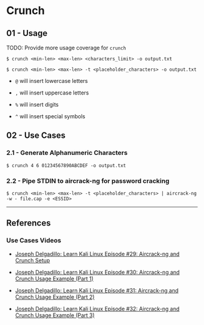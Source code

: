# Crunch

## 01 - Usage

TODO: Provide more usage coverage for `crunch`

`$ crunch <min-len> <max-len> <characters_limit> -o output.txt`

`$ crunch <min-len> <max-len> -t <placeholder_characters> -o output.txt`

- `@` will insert lowercase letters

- `,` will insert uppercase letters

- `%` will insert digits

- `^` will insert special symbols

## 02 - Use Cases

### 2.1 - Generate Alphanumeric Characters

`$ crunch 4 6 01234567890ABCDEF -o output.txt`

### 2.2 - Pipe STDIN to aircrack-ng for password cracking

`$ crunch <min-len> <max-len> -t <placeholder_characters> | aircrack-ng -w - file.cap -e <ESSID>`

---
## References

### Use Cases Videos

- [Joseph Delgadillo: Learn Kali Linux Episode #29: Aircrack-ng and Crunch Setup](https://www.youtube.com/watch?v=El0n-5GWLwg)

- [Joseph Delgadillo: Learn Kali Linux Episode #30: Aircrack-ng and Crunch Usage Example (Part 1)](https://www.youtube.com/watch?v=AaYrLgFyzKo)

- [Joseph Delgadillo: Learn Kali Linux Episode #31: Aircrack-ng and Crunch Usage Example (Part 2)](https://www.youtube.com/watch?v=0neCVf3BeNE)

- [Joseph Delgadillo: Learn Kali Linux Episode #32: Aircrack-ng and Crunch Usage Example (Part 3)](https://www.youtube.com/watch?v=5filvpuHWls)